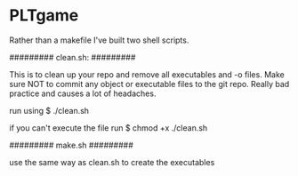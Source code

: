 # PLTgame

Rather than a makefile I've built two shell scripts.

#########
clean.sh:
#########

This is to clean up your repo and remove all executables and -o files. Make sure NOT to commit any object or executable files to the git repo. Really bad practice and causes a lot of headaches.

run using
$ ./clean.sh

if you can't execute the file run
$ chmod +x ./clean.sh

#########
make.sh
#########

use the same way as clean.sh to create the executables
